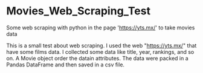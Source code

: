 # Movies_Web_Scraping_Test
Some web scraping with python in the page 'https://yts.mx/' to take movies data


This is a small test about web scraping. I used the web "https://yts.mx/" that have some films data.
I collected some data like title, year, rankings, and so on.
A Movie object order the datain attributes.
The data were packed in a Pandas DataFrame and then saved in a csv file.
